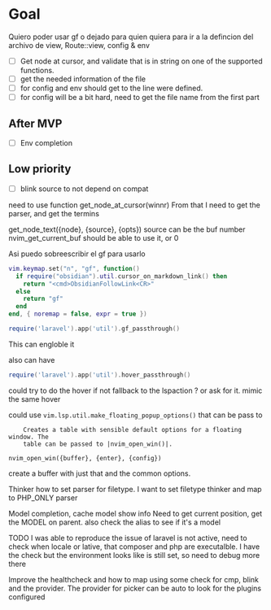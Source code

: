 # Goal

Quiero poder usar gf o dejado para quien quiera para ir a la defincion del archivo
de view, Route::view, config & env

- [ ] Get node at cursor, and validate that is in string on one of the supported functions.
- [ ] get the needed information of the file
- [ ] for config and env should get to the line were defined.
- [ ] for config will be a bit hard, need to get the file name from the first part

## After MVP
- [ ] Env completion

## Low priority
- [ ] blink source to not depend on compat

need to use function get_node_at_cursor(winnr)
From that I need to get the parser, and get the termins

get_node_text({node}, {source}, {opts})
source can be the buf number
nvim_get_current_buf should be able to use it, or 0

Asi puedo sobreescribir el gf para usarlo
```lua
vim.keymap.set("n", "gf", function()
  if require("obsidian").util.cursor_on_markdown_link() then
    return "<cmd>ObsidianFollowLink<CR>"
  else
    return "gf"
  end
end, { noremap = false, expr = true })
```

```lua
require('laravel').app('util').gf_passthrough()
```

This can engloble it

also can have

```lua
require('laravel').app('util').hover_passthrough()
```
could try to do the hover if not fallback to the lspaction ? or ask for it.
mimic the same hover

could use `vim.lsp.util.make_floating_popup_options()`
that can be pass to
```
    Creates a table with sensible default options for a floating window. The
    table can be passed to |nvim_open_win()|.
```
`nvim_open_win({buffer}, {enter}, {config})`

create a buffer with just that and the common options.



Thinker how to set parser for filetype.
I want to set filetype thinker and map to PHP_ONLY parser


Model completion, cache model show info
Need to get current position, get the MODEL on parent.
also check the alias to see if it's a model



TODO I was able to reproduce the issue of laravel is not active, need to check when locale or lative, that composer and php are executalble.
I have the check but the environment looks like is still set, so need to debug more there

Improve the healthcheck and how to map using some check for cmp, blink and the provider.
The provider for picker can be auto to look for the plugins configured
